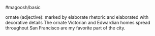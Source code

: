 #magoosh/basic

ornate (adjective): marked by elaborate rhetoric and elaborated with decorative details 
The ornate Victorian and Edwardian homes spread throughout San Francisco are my favorite part of the 
city. 
